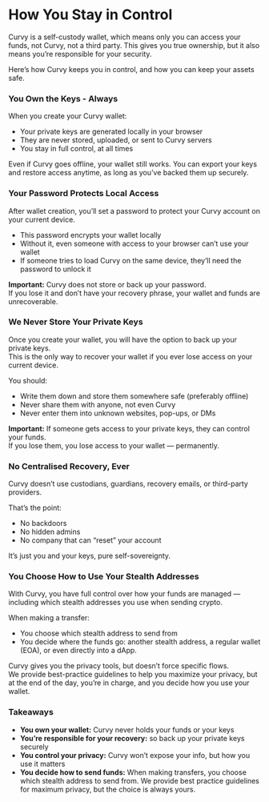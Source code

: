 # How You Stay in Control

Curvy is a self-custody wallet, which means only you can access your funds, not Curvy, not a third party. This gives you true ownership, but it also means you’re responsible for your security.

Here’s how Curvy keeps you in control, and how you can keep your assets safe.

### You Own the Keys - Always

When you create your Curvy wallet:

- Your private keys are generated locally in your browser  
- They are never stored, uploaded, or sent to Curvy servers  
- You stay in full control, at all times

Even if Curvy goes offline, your wallet still works. You can export your keys and restore access anytime, as long as you’ve backed them up securely.  

### Your Password Protects Local Access

After wallet creation, you’ll set a password to protect your Curvy account on your current device.

- This password encrypts your wallet locally  
- Without it, even someone with access to your browser can’t use your wallet  
- If someone tries to load Curvy on the same device, they’ll need the password to unlock it

**Important:** Curvy does not store or back up your password.  
If you lose it and don’t have your recovery phrase, your wallet and funds are unrecoverable.

### We Never Store Your Private Keys

Once you create your wallet, you will have the option to back up your private keys.  
This is the only way to recover your wallet if you ever lose access on your current device.

You should:

- Write them down and store them somewhere safe (preferably offline)  
- Never share them with anyone, not even Curvy  
- Never enter them into unknown websites, pop-ups, or DMs

**Important:** If someone gets access to your private keys, they can control your funds.  
If you lose them, you lose access to your wallet — permanently.

### No Centralised Recovery, Ever

Curvy doesn’t use custodians, guardians, recovery emails, or third-party providers.

That’s the point:

- No backdoors  
- No hidden admins  
- No company that can “reset” your account

It’s just you and your keys, pure self-sovereignty.

### You Choose How to Use Your Stealth Addresses

With Curvy, you have full control over how your funds are managed — including which stealth addresses you use when sending crypto.

When making a transfer:

- You choose which stealth address to send from  
- You decide where the funds go: another stealth address, a regular wallet (EOA), or even directly into a dApp.

Curvy gives you the privacy tools, but doesn’t force specific flows.  
We provide best-practice guidelines to help you maximize your privacy, but at the end of the day, you’re in charge, and you decide how you use your wallet.

### Takeaways

- **You own your wallet:** Curvy never holds your funds or your keys  
- **You’re responsible for your recovery:** so back up your private keys securely  
- **You control your privacy:** Curvy won’t expose your info, but how you use it matters  
- **You decide how to send funds:** When making transfers, you choose which stealth address to send from. We provide best practice guidelines for maximum privacy, but the choice is always yours.
